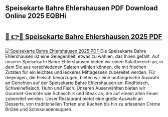 ## Speisekarte Bahre Ehlershausen PDF Download Online 2025 EQBHi

# <h2><a href="http://gc7dzb.nevu.top/?p=Speisekarte+Bahre+Ehlershausen">🔗 👉🔴 Speisekarte Bahre Ehlershausen 2025 PDF</a></h2>

[![Speisekarte Bahre Ehlershausen 2025 PDF](https://i.imgur.com/dBaPXMq.png)](http://gc7dzb.nevu.top/?p=Speisekarte+Bahre+Ehlershausen)
Die Speisekarte Bahre Ehlershausen ist eine Gelegenheit, etwas zu wählen, das Ihnen gefällt. Auf unserer Speisekarte Bahre Ehlershausen bieten wir einen Salatbereich an, in dem Sie aus verschiedenen Salaten wählen können, die mit frischen Zutaten für ein leichtes und leckeres Mittagessen zubereitet werden. Für diejenigen, die Fleisch bevorzugen, bieten wir eine umfangreiche Auswahl an Gerichten auf der Speisekarte Bahre Ehlershausen an: Rindfleisch, Schweinefleisch, Huhn und Fisch. Unseren Auserwählten bieten wir Gourmet-Gerichte wie Schaschlik und Steak an, die auf einem alten Feuer zubereitet werden. Unser Restaurant bietet eine große Auswahl an Desserts, von traditionellen Torten und Kuchen bis hin zu erlesenen Crème Brûlée und Schokoladensuppen.
